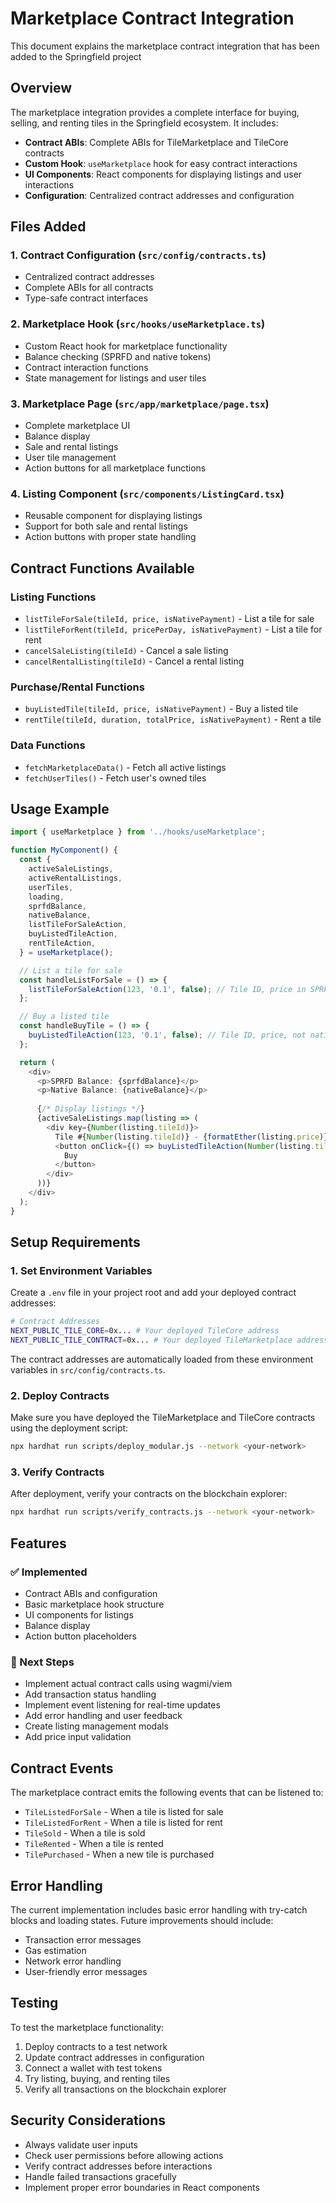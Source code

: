 # Marketplace Contract Integration

This document explains the marketplace contract integration that has been added to the Springfield project

## Overview

The marketplace integration provides a complete interface for buying, selling, and renting tiles in the Springfield ecosystem. It includes:

- **Contract ABIs**: Complete ABIs for TileMarketplace and TileCore contracts
- **Custom Hook**: `useMarketplace` hook for easy contract interactions
- **UI Components**: React components for displaying listings and user interactions
- **Configuration**: Centralized contract addresses and configuration

## Files Added

### 1. Contract Configuration (`src/config/contracts.ts`)
- Centralized contract addresses
- Complete ABIs for all contracts
- Type-safe contract interfaces

### 2. Marketplace Hook (`src/hooks/useMarketplace.ts`)
- Custom React hook for marketplace functionality
- Balance checking (SPRFD and native tokens)
- Contract interaction functions
- State management for listings and user tiles

### 3. Marketplace Page (`src/app/marketplace/page.tsx`)
- Complete marketplace UI
- Balance display
- Sale and rental listings
- User tile management
- Action buttons for all marketplace functions

### 4. Listing Component (`src/components/ListingCard.tsx`)
- Reusable component for displaying listings
- Support for both sale and rental listings
- Action buttons with proper state handling

## Contract Functions Available

### Listing Functions
- `listTileForSale(tileId, price, isNativePayment)` - List a tile for sale
- `listTileForRent(tileId, pricePerDay, isNativePayment)` - List a tile for rent
- `cancelSaleListing(tileId)` - Cancel a sale listing
- `cancelRentalListing(tileId)` - Cancel a rental listing

### Purchase/Rental Functions
- `buyListedTile(tileId, price, isNativePayment)` - Buy a listed tile
- `rentTile(tileId, duration, totalPrice, isNativePayment)` - Rent a tile

### Data Functions
- `fetchMarketplaceData()` - Fetch all active listings
- `fetchUserTiles()` - Fetch user's owned tiles

## Usage Example

```typescript
import { useMarketplace } from '../hooks/useMarketplace';

function MyComponent() {
  const {
    activeSaleListings,
    activeRentalListings,
    userTiles,
    loading,
    sprfdBalance,
    nativeBalance,
    listTileForSaleAction,
    buyListedTileAction,
    rentTileAction,
  } = useMarketplace();

  // List a tile for sale
  const handleListForSale = () => {
    listTileForSaleAction(123, '0.1', false); // Tile ID, price in SPRFD, not native
  };

  // Buy a listed tile
  const handleBuyTile = () => {
    buyListedTileAction(123, '0.1', false); // Tile ID, price, not native
  };

  return (
    <div>
      <p>SPRFD Balance: {sprfdBalance}</p>
      <p>Native Balance: {nativeBalance}</p>
      
      {/* Display listings */}
      {activeSaleListings.map(listing => (
        <div key={Number(listing.tileId)}>
          Tile #{Number(listing.tileId)} - {formatEther(listing.price)} SPRFD
          <button onClick={() => buyListedTileAction(Number(listing.tileId), formatEther(listing.price), listing.isNativePayment)}>
            Buy
          </button>
        </div>
      ))}
    </div>
  );
}
```

## Setup Requirements

### 1. Set Environment Variables
Create a `.env` file in your project root and add your deployed contract addresses:

```bash
# Contract Addresses
NEXT_PUBLIC_TILE_CORE=0x... # Your deployed TileCore address
NEXT_PUBLIC_TILE_CONTRACT=0x... # Your deployed TileMarketplace address
```

The contract addresses are automatically loaded from these environment variables in `src/config/contracts.ts`.

### 2. Deploy Contracts
Make sure you have deployed the TileMarketplace and TileCore contracts using the deployment script:

```bash
npx hardhat run scripts/deploy_modular.js --network <your-network>
```

### 3. Verify Contracts
After deployment, verify your contracts on the blockchain explorer:

```bash
npx hardhat run scripts/verify_contracts.js --network <your-network>
```

## Features

### ✅ Implemented
- Contract ABIs and configuration
- Basic marketplace hook structure
- UI components for listings
- Balance display
- Action button placeholders

### 🔄 Next Steps
- Implement actual contract calls using wagmi/viem
- Add transaction status handling
- Implement event listening for real-time updates
- Add error handling and user feedback
- Create listing management modals
- Add price input validation

## Contract Events

The marketplace contract emits the following events that can be listened to:

- `TileListedForSale` - When a tile is listed for sale
- `TileListedForRent` - When a tile is listed for rent
- `TileSold` - When a tile is sold
- `TileRented` - When a tile is rented
- `TilePurchased` - When a new tile is purchased

## Error Handling

The current implementation includes basic error handling with try-catch blocks and loading states. Future improvements should include:

- Transaction error messages
- Gas estimation
- Network error handling
- User-friendly error messages

## Testing

To test the marketplace functionality:

1. Deploy contracts to a test network
2. Update contract addresses in configuration
3. Connect a wallet with test tokens
4. Try listing, buying, and renting tiles
5. Verify all transactions on the blockchain explorer

## Security Considerations

- Always validate user inputs
- Check user permissions before allowing actions
- Verify contract addresses before interactions
- Handle failed transactions gracefully
- Implement proper error boundaries in React components 